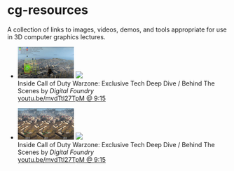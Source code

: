 # **cg-resources**

A collection of links to images, videos, demos, and tools appropriate for use in 3D computer graphics lectures.

* [<img src="./thumbnails/youtube-mvdTtl27TpM-555.jpg" width="128">](https://youtu.be/mvdTtl27TpM?t=555) ![](https://img.shields.io/badge/-Dynamic--Asset--Loading-9cf) <br>
  Inside Call of Duty Warzone: Exclusive Tech Deep Dive / Behind The Scenes by *Digital Foundry* <br> 
  [youtu.be/mvdTtl27TpM @ 9:15](https://youtu.be/mvdTtl27TpM?t=555) 

* [<img src="./thumbnails/youtube-mvdTtl27TpM-662.jpg" width="128">](https://youtu.be/mvdTtl27TpM?t=662) ![](https://img.shields.io/badge/-Level--of--Detail-9cf) <br>
  Inside Call of Duty Warzone: Exclusive Tech Deep Dive / Behind The Scenes by *Digital Foundry* <br>
  [youtu.be/mvdTtl27TpM @ 9:15](https://youtu.be/mvdTtl27TpM?t=662) 
